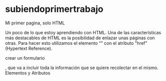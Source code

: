 # subiendoprimertrabajo
Mi primer pagina, solo HTML

Un poco de lo que estoy aprendiendo con HTML.
Una de las características más destacables de HTML es la posibilidad de enlazar unas páginas con otras.
Para hacer esto utilizamos el elemento “<a>" con el atributo "href" (Hypertext Reference). 
  
crear un formulario <form>, que va a incluir toda la información que se quiere recolectar en el mismo. 
Elementos y Atributos
